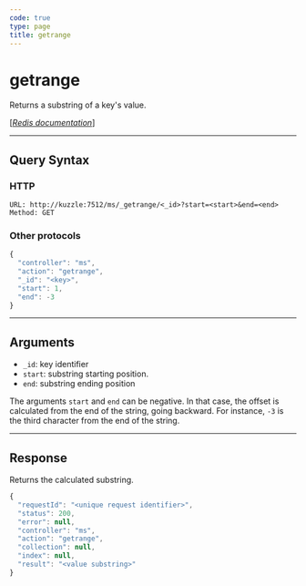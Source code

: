 ```yaml
---
code: true
type: page
title: getrange
---
```


# getrange

<SinceBadge version="1.0.0" />

Returns a substring of a key's value.

[[_Redis documentation_]](https://redis.io/commands/getrange)

---

## Query Syntax

### HTTP

```http
URL: http://kuzzle:7512/ms/_getrange/<_id>?start=<start>&end=<end>
Method: GET
```

### Other protocols

```js
{
  "controller": "ms",
  "action": "getrange",
  "_id": "<key>",
  "start": 1,
  "end": -3
}
```

---

## Arguments

- `_id`: key identifier
- `start`: substring starting position.
- `end`: substring ending position

The arguments `start` and `end` can be negative. In that case, the offset is calculated from the end of the string, going backward. For instance, `-3` is the third character from the end of the string.

---

## Response

Returns the calculated substring.

```javascript
{
  "requestId": "<unique request identifier>",
  "status": 200,
  "error": null,
  "controller": "ms",
  "action": "getrange",
  "collection": null,
  "index": null,
  "result": "<value substring>"
}
```
